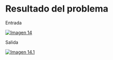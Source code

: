 <h1>Resultado del problema</h1>

Entrada

[![Imagen 14](https://i.postimg.cc/rzXwH1tj/Screenshot-1.png)](https://postimg.cc/GTKR8sKT)

Salida

[![Imagen 14.1](https://i.postimg.cc/bYG0KqtS/Screenshot-2.png)](https://postimg.cc/G9CsDwzb)
